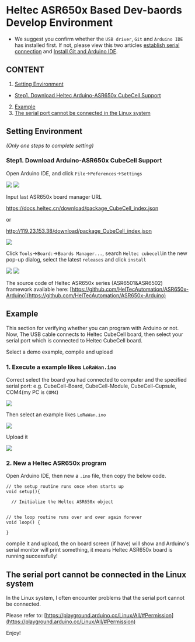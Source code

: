 # Heltec ASR650x Based Dev-baords Develop Environment

- We suggest you confirm whether the `USB driver`, `Git` and `Arduino IDE` has installed first. If not, please view this two articles [establish serial connection](/en/related_documents/establish_serial_connection) and [Install Git and Arduino IDE](/en/related_documents/how_to_install_git_and_arduino).

## CONTENT

1. [Setting Environment](#setting-environment)
- [Step1. Download Heltec Arduino-ASR650x CubeCell Support](#step1-download-arduino-asr650x-cubecell-support)
2. [Example](#example)
3. [The serial port cannot be connected in the Linux system](#the-serial-port-cannot-be-connected-in-the-linux-system)

## Setting Environment

*(Only one steps to complete setting)*

### Step1. Download Arduino-ASR650x CubeCell Support

Open Arduino IDE, and click `File`->`Peferences`->`Settings`

<img src="img/how_to_install_ASR650x_Arduino/01.png">

<img src="img/how_to_install_ASR650x_Arduino/02.png">

Input last ASR650x board manager URL

https://docs.heltec.cn/download/package_CubeCell_index.json

or

http://119.23.153.38/download/package_CubeCell_index.json



<img src="img/how_to_install_ASR650x_Arduino/03.png">

Click `Tools`->`Board:`->`Boards Manager...`, search `Heltec cubecell`in the new pop-up dialog, select the latest `releases` and  click `install`

<img src="img/how_to_install_ASR650x_Arduino/04.png">

<img src="img/how_to_install_ASR650x_Arduino/05.png">

The source code of Heltec ASR650x series (ASR6501&ASR6502) framework available here: [https://github.com/HelTecAutomation/ASR650x-Arduino](https://github.com/HelTecAutomation/ASR650x-Arduino)


## Example

This section for verifying whether you can program with Arduino or not. Now, The USB cable connects to Heltec CubeCell board, then select your serial port which is connected to Heltec CubeCell board.

Select a demo example, compile and upload

### 1. Execute a example likes `LoRaWan.ino`

Correct select the board you had connected to computer and the specified serial port: e.g. CubeCell-Board, CubeCell-Module, CubeCell-Cupsule, COM4(my PC is `COM4`)

<img src="img/how_to_install_ASR650x_Arduino/06.png">

Then select an example likes `LoRaWan.ino`

<img src="img/how_to_install_ASR650x_Arduino/07.png">

Upload it

<img src="img/how_to_install_ASR650x_Arduino/08.png">

### 2. New a Heltec ASR650x program

Open Arduino IDE, then new a `.ino` file, then copy the below code.

```arduino
// the setup routine runs once when starts up
void setup(){

  // Initialize the Heltec ASR650x object


// the loop routine runs over and over again forever
void loop() {

}
```

compile it and upload, the on board screen (if have) will show and Arduino's serial monitor will print something, it means Heltec ASR650x board is running successfully!
## The serial port cannot be connected in the Linux system
In the Linux system, I often encounter problems that the serial port cannot be connected.

Please refer to:
[https://playground.arduino.cc/Linux/All/#Permission](https://playground.arduino.cc/Linux/All/#Permission)

Enjoy!

